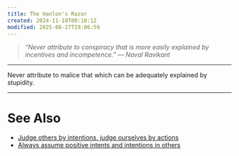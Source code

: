 ```yaml
---
title: The Hanlon's Razor
created: 2024-11-18T09:18:12
modified: 2025-08-27T19:06:59
---
```


> _“Never attribute to conspiracy that is more easily explained by incentives and incompetence.” — Naval Ravikant_

---

Never attribute to malice that which can be adequately explained by stupidity.

---

# See Also

* [Judge others by intentions, judge ourselves by actions](Judge%20others%20by%20intentions,%20judge%20ourselves%20by%20actions.md)
* [Always assume positive intents and intentions in others](Always%20assume%20positive%20intents%20and%20intentions%20in%20others.md)
